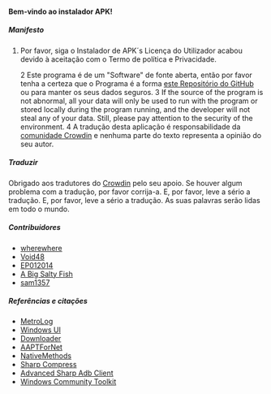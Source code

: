#### Bem-vindo ao instalador APK!

##### Manifesto
1. Por favor, siga o
 Instalador de APK´s Licença do Utilizador acabou devido à aceitação com o Termo de política e Privacidade.</li> 
   
   2 Este programa é de um "Software" de fonte aberta, então por favor tenha a certeza que o Programa é a forma [ este Repositório do GitHub](https://github.com/Paving-Base/APK-Installer) ou </a> para manter os seus dados seguros.
3 If the source of the program is not abnormal, all your data will only be used to run with the program or stored locally during the program running, and the developer will not steal any of your data. Still, please pay attention to the security of the environment.
4 A tradução desta aplicação é responsabilidade da [comunidade Crowdin](https://crowdin.com/project/APKInstaller "Crowdin") e nenhuma parte do texto representa a opinião do seu autor.</ol> 



##### Traduzir

Obrigado aos tradutores do [Crowdin](https://crowdin.com/project/APKInstaller "Crowdin") pelo seu apoio. Se houver algum problema com a tradução, por favor corrija-a. E, por favor, leve a sério a tradução. E, por favor, leve a sério a tradução. As suas palavras serão lidas em todo o mundo.



##### Contribuidores

- [wherewhere](https://github.com/wherewhere)
- [Void48](https://github.com/Void48)
- [EP012014](https://github.com/EP012014)
- [A Big Salty Fish](https://github.com/bigsaltyfishes)
- [sam1357](https://github.com/sam1357)



##### Referências e citações

- [MetroLog](https://github.com/roubachof/MetroLog "MetroLog")
- [Windows UI](https://github.com/microsoft/microsoft-ui-xaml "Windows UI")
- [Downloader](https://github.com/bezzad/Downloader "Downloader")
- [AAPTForNet](https://github.com/canheo136/QuickLook.Plugin.ApkViewer "AAPTForNet")
- [NativeMethods](https://github.com/lepoco/nativemethods "NativeMethods")
- [Sharp Compress](https://github.com/adamhathcock/sharpcompress "Sharp Compress")
- [Advanced Sharp Adb Client](https://github.com/yungd1plomat/AdvancedSharpAdbClient "Advanced Sharp Adb Client")
- [Windows Community Toolkit](https://github.com/CommunityToolkit/WindowsCommunityToolkit "Windows Community Toolkit")